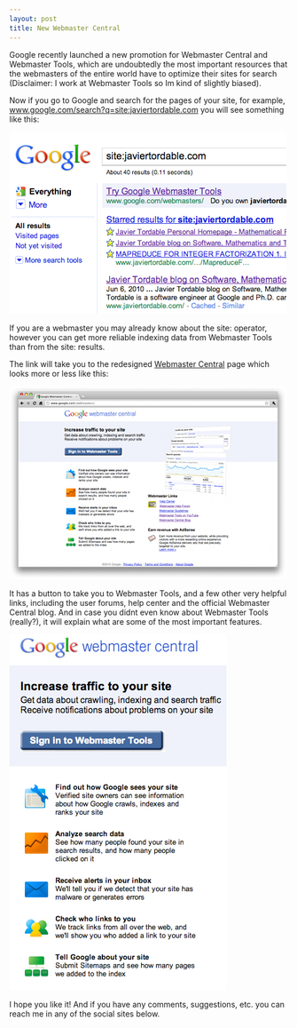 ```yaml
---
layout: post
title: New Webmaster Central
---
```


<p>
Google recently launched a new promotion for Webmaster Central and Webmaster Tools,
which are undoubtedly the most important resources that the webmasters of the entire world have
to optimize their sites for search (Disclaimer: I work at Webmaster Tools so Im kind of slightly biased).
</p>


<p>
Now if you go to Google and search for the pages of your site, for example,
<a href="http://www.google.com/search?q=site:javiertordable.com">
  www.google.com/search?q=site:javiertordable.com</a> you will see something like this:
</p>

<p>
<a href="/images/google-promotion-big.png">
  <img src="/images/google-promotion-small.png"
             alt="Google promotion for Webmaster Tools"/>
</a>
</p>

<p>
If you are a webmaster you may already know about the site: operator, however you can get more
reliable indexing data from Webmaster Tools than from the site: results.
</p>

<p>
The link will take you to the redesigned <a href="http://www.google.com/webmasters/">
  Webmaster Central</a> page which looks more or less like this:
</p>

<p>
<a href="/images/webmaster-central-big.png">
  <img src="/images/webmaster-central-small.png"
             alt="Webmaster Central screenshot"/>
</a>
</p>

<p>
It has a button to take you to Webmaster Tools, and a few other very helpful links, including
the user forums, help center and the official Webmaster Central blog.
And in case you didnt even know about Webmaster Tools (really?), it will explain what are some
of the most important features. 
</p>

<p>
<img src="/images/webmaster-tools-features.png"
             alt="Webmaster Tools features"/>
</p>

<p>
I hope you like it! And if you have any comments, suggestions, etc.
you can reach me in any of the social sites below.
</p>
